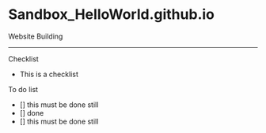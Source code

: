 # Sandbox_HelloWorld.github.io
Website Building

---

Checklist
- This is a checklist

To do list 
- [] this must be done still
- [] done
- [] this must be done still

